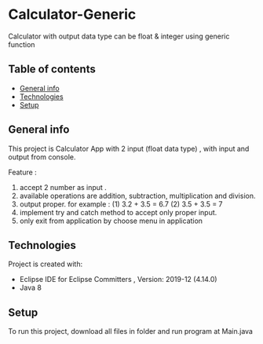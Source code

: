 # Calculator-Generic
Calculator with output data type can be float &amp; integer using generic function

## Table of contents
* [General info](#general-info)
* [Technologies](#technologies)
* [Setup](#setup)

## General info
This project is Calculator App with 2 input (float data type) , with input and output from console.

Feature :
1. accept 2 number as input .
2. available operations are addition, subtraction, multiplication and division.
3. output proper. 
   for example : (1) 3.2 + 3.5 = 6.7
                 (2) 3.5 + 3.5 = 7
4. implement try and catch method to accept only proper input.
5. only exit from application by choose menu in application

## Technologies
Project is created with:
* Eclipse IDE for Eclipse Committers , Version: 2019-12 (4.14.0)
* Java 8
	
## Setup
To run this project, download all files in folder and run program at Main.java 


